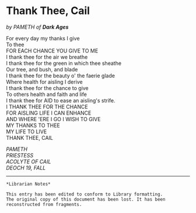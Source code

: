 # Thank Thee, Cail

_by PAMETH of **Dark Ages**_

For every day my thanks I give  
To thee  
FOR EACH CHANCE YOU GIVE TO ME  
I thank thee for the air we breathe  
I thank thee for the green in which thee sheathe  
Our tree, and bush, and blade  
I thank thee for the beauty o' the faerie glade  
Where health for aisling I derive  
I thank thee for the chance to give  
To others health and faith and life  
I thank thee for AID to ease an aisling's strife.  
I THANK THEE FOR THE CHANCE  
FOR AISLING LIFE I CAN ENHANCE  
AND WHERE 'ERE I GO I WISH TO GIVE  
MY THANKS TO THEE  
MY LIFE TO LIVE  
THANK THEE, CAIL  

_PAMETH_  
_PRIESTESS_  
_ACOLYTE OF CAIL_  
_DEOCH 19, FALL_  


***

```
*Librarian Notes*

This entry has been edited to conform to Library formatting.
The original copy of this document has been lost. It has been reconstructed from fragments.
```

